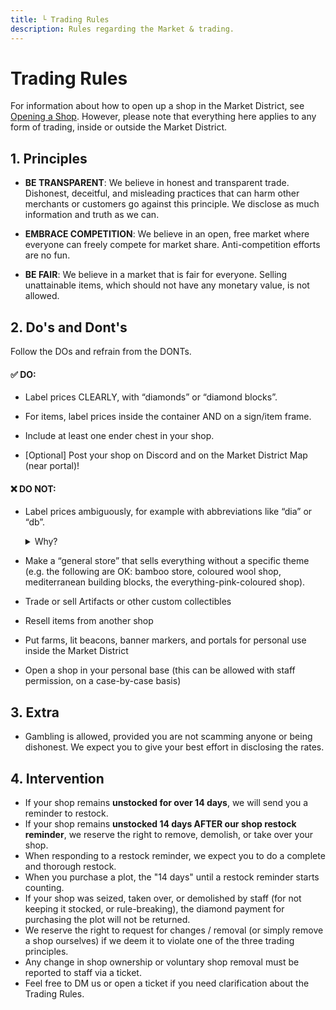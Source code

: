 ```yaml
---
title: └ Trading Rules
description: Rules regarding the Market & trading.
---
```


# Trading Rules

For information about how to open up a shop in the Market District, see [Opening a Shop](/docs/getting-started/trading). However, please note that everything here applies to any form of trading, inside or outside the Market District.

## 1. Principles

- **BE TRANSPARENT**: We believe in honest and transparent trade. Dishonest, deceitful, and misleading practices that can harm other merchants or customers go against this principle. We disclose as much information and truth as we can.

- **EMBRACE COMPETITION**: We believe in an open, free market where everyone can freely compete for market share. Anti-competition efforts are no fun.

- **BE FAIR**: We believe in a market that is fair for everyone. Selling unattainable items, which should not have any monetary value, is not allowed.


## 2. Do's and Dont's

Follow the DOs and refrain from the DONTs.

#### ✅ DO:
- Label prices CLEARLY, with “diamonds” or “diamond blocks”.
- For items, label prices inside the container AND on a sign/item frame.
- Include at least one ender chest in your shop.

- [Optional] Post your shop on Discord and on the Market District Map (near portal)!

#### ❌ DO NOT:
- Label prices ambiguously, for example with abbreviations like “dia” or “db”.
  <details>
  <summary>Why?</summary>
  
  We ask for prices to be labelled clearly because we've had a history of having to deal with people underpaying in shops when prices are not labelled in a way that avoid ambiguity or misunderstanding.

  If and when a shop owner reports repeated cases of people mispaying or underpaying in their shop, the burden falls onto the staff team who have to deal with the same issues over and over. So we think it's in everyone's best interest to have the prices labelled clearly instead.
  </details>
- Make a “general store” that sells everything without a specific theme (e.g. the following are OK: bamboo store, coloured wool shop, mediterranean building blocks, the everything-pink-coloured shop).
- Trade or sell Artifacts or other custom collectibles
- Resell items from another shop
- Put farms, lit beacons, banner markers, and portals for personal use inside the Market District
- Open a shop in your personal base (this can be allowed with staff permission, on a case-by-case basis)

## 3. Extra
- Gambling is allowed, provided you are not scamming anyone or being dishonest. We expect you to give your best effort in disclosing the rates.

## 4. Intervention
- If your shop remains **unstocked for over 14 days**, we will send you a reminder to restock.
- If your shop remains **unstocked 14 days AFTER our shop restock reminder**, we reserve the right to
remove, demolish, or take over your shop. 
- When responding to a restock reminder, we expect you to do a complete and thorough restock.
- When you purchase a plot, the "14 days" until a restock reminder starts counting.
- If your shop was seized, taken over, or demolished by staff (for not keeping it stocked, or rule-breaking), the diamond payment for purchasing the plot will not be returned.
- We reserve the right to request for changes / removal (or simply remove a shop ourselves) if we deem it to violate one of the three trading principles.
- Any change in shop ownership or voluntary shop removal must be reported to staff via a ticket.
- Feel free to DM us or open a ticket if you need clarification about the Trading Rules.